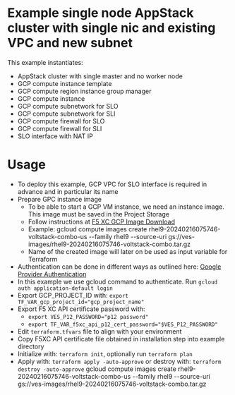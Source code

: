 # Example single node AppStack cluster with single nic and existing VPC and new subnet

This example instantiates:

- AppStack cluster with single master and no worker node
- GCP compute instance template
- GCP compute region instance group manager
- GCP compute instance
- GCP compute subnetwork for SLO
- GCP compute subnetwork for SLI
- GCP compute firewall for SLO
- GCP compute firewall for SLI
- SLO interface with NAT IP

# Usage

- To deploy this example, GCP VPC for SLO interface is required in advance and in particular its name
- Prepare GPC instance image
  * To be able to start a GCP VM instance, we need an instance image. This image must be saved in the Project Storage
  * Follow instructions at [F5 XC GCP Image Download](https://docs.cloud.f5.com/docs/images/node-cloud-images#gcp)  
  * Example: gcloud compute images create rhel9-20240216075746-voltstack-combo-us --family rhel9 --source-uri gs://ves-images/rhel9-20240216075746-voltstack-combo.tar.gz
  * Name of the created image will later on be used as input variable for Terraform
- Authentication can be done in different ways as outlined here: [Google Provider Authentication](https://registry.terraform.io/providers/hashicorp/google/latest/docs/guides/provider_reference#authentication)
- In this example we use gcloud command to authenticate. Run `gcloud auth application-default login`
- Export GCP_PROJECT_ID with: `export TF_VAR_gcp_project_id="gcp_project_name"`
- Export F5 XC API certificate password with: 
  * `export VES_P12_PASSWORD="p12 password"`
  * `export TF_VAR_f5xc_api_p12_cert_password="$VES_P12_PASSWORD"` 
- Edit `terraform.tfvars` file to align with your environment
- Copy F5XC API certificate file obtained in installation step into example directory
- Initialize with: `terraform init`, optionally run `terraform plan`
- Apply with: `terraform apply -auto-approve` or destroy with: `terraform destroy -auto-approve`
gcloud compute images create rhel9-20240216075746-voltstack-combo-us --family rhel9 --source-uri gs://ves-images/rhel9-20240216075746-voltstack-combo.tar.gz